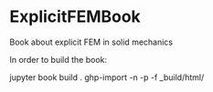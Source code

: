 # ExplicitFEMBook
Book about explicit FEM in solid mechanics


In order to build the book:

jupyter book build .
ghp-import -n -p -f _build/html/